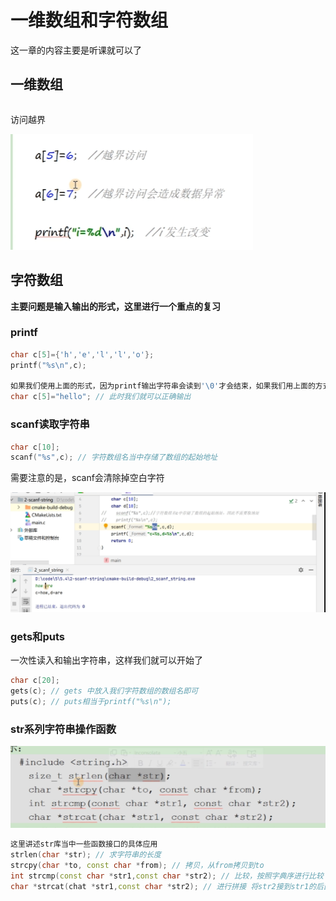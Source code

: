 # 一维数组和字符数组

这一章的内容主要是听课就可以了

## 一维数组

```C++

```

访问越界

![1673082896486](image/一维数组和字符数组/1673082896486.png)

## 字符数组

**主要问题是输入输出的形式，这里进行一个重点的复习**

### printf

```cpp
char c[5]={'h','e','l','l','o'};
printf("%s\n",c);

如果我们使用上面的形式，因为printf输出字符串会读到'\0'才会结束，如果我们用上面的方式赋值就不会读入到'\0'，此时就会出现错误，但是如果我们用下面的方式来定义，则可以正确输出
char c[5]="hello"; // 此时我们就可以正确输出

```

### scanf读取字符串

```cpp
char c[10];
scanf("%s",c); // 字符数组名当中存储了数组的起始地址
```

需要注意的是，scanf会清除掉空白字符

![1673089044866](image/一维数组和字符数组/1673089044866.png)

### gets和puts

一次性读入和输出字符串，这样我们就可以开始了

```cpp
char c[20];
gets(c); // gets 中放入我们字符数组的数组名即可
puts(c); // puts相当于printf("%s\n");
```

### str系列字符串操作函数

![1673092539652](image/一维数组和字符数组/1673092539652.png)

```cpp
这里讲述str库当中一些函数接口的具体应用
strlen(char *str); // 求字符串的长度
strcpy(char *to, const char *from); // 拷贝，从from拷贝到to
int strcmp(const char *str1,const char *str2); // 比较，按照字典序进行比较 str1和str2进行比较
char *strcat(chat *str1,const char *str2); // 进行拼接 将str2接到str1的后面
```
